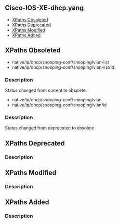 ## Cisco-IOS-XE-dhcp.yang


- [XPaths Obsoleted](#xpaths-obsoleted)
- [XPaths Deprecated](#xpaths-deprecated)
- [XPaths Modified](#xpaths-modified)
- [XPaths Added](#xpaths-added)

## XPaths Obsoleted

- native/ip/dhcp/snooping-conf/snooping/vlan-list
- native/ip/dhcp/snooping-conf/snooping/vlan-list/id

### Description
Status changed from current to obsolete.

- native/ip/dhcp/snooping-conf/snooping/vlan
- native/ip/dhcp/snooping-conf/snooping/vlan/id

### Description
Status changed from deprecated  to obsolete


## XPaths Deprecated

### Description

## XPaths Modified

### Description

## XPaths Added

### Description
